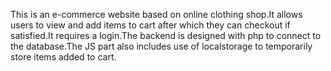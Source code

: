 This is an e-commerce website based on online clothing shop.It allows users to view and add items to cart after which they can checkout if satisfied.It requires a login.The backend is designed with php to connect to the database.The JS part also includes use of localstorage to temporarily store items added to cart.
